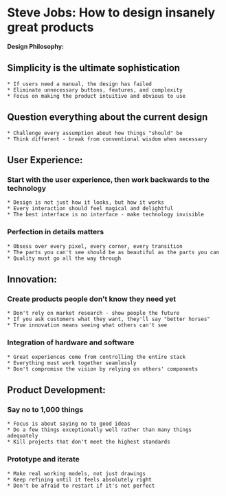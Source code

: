 # Steve Jobs: How to design insanely great products

**Design Philosophy:**

## **Simplicity is the ultimate sophistication**

    * If users need a manual, the design has failed
    * Eliminate unnecessary buttons, features, and complexity
    * Focus on making the product intuitive and obvious to use

## **Question everything about the current design**

    * Challenge every assumption about how things "should" be
    * Think different - break from conventional wisdom when necessary

## **User Experience:**

### **Start with the user experience, then work backwards to the technology**

    * Design is not just how it looks, but how it works
    * Every interaction should feel magical and delightful
    * The best interface is no interface - make technology invisible

### **Perfection in details matters**

    * Obsess over every pixel, every corner, every transition
    * The parts you can't see should be as beautiful as the parts you can
    * Quality must go all the way through

## **Innovation:**

### **Create products people don't know they need yet**

    * Don't rely on market research - show people the future
    * If you ask customers what they want, they'll say "better horses"
    * True innovation means seeing what others can't see

### **Integration of hardware and software**

    * Great experiences come from controlling the entire stack
    * Everything must work together seamlessly
    * Don't compromise the vision by relying on others' components

## **Product Development:**

### **Say no to 1,000 things**

    * Focus is about saying no to good ideas
    * Do a few things exceptionally well rather than many things adequately
    * Kill projects that don't meet the highest standards

### **Prototype and iterate**

    * Make real working models, not just drawings
    * Keep refining until it feels absolutely right
    * Don't be afraid to restart if it's not perfect
